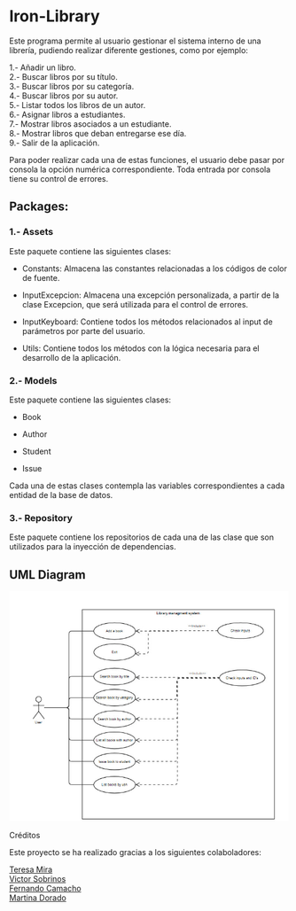 # Iron-Library

Este programa permite al usuario gestionar el sistema interno de una librería, pudiendo realizar diferente gestiones, como por ejemplo: 

1.- Añadir un libro.<br>
2.- Buscar libros por su título. <br>
3.- Buscar libros por su categoría. <br>
4.- Buscar libros por su autor. <br>
5.- Listar todos los libros de un autor. <br>
6.- Asignar libros a estudiantes. <br>
7.- Mostrar libros asociados a un estudiante. <br>
8.- Mostrar libros que deban entregarse ese día.<br> 
9.- Salir de la aplicación.<br>


Para poder realizar cada una de estas funciones, el usuario debe pasar por consola la opción numérica correspondiente. Toda entrada por consola tiene su control de errores.

## Packages: 

### 1.- Assets

Este paquete contiene las siguientes clases: 

* Constants: Almacena las constantes relacionadas a los códigos de color de fuente. 

* InputExcepcion: Almacena una excepción personalizada, a partir de la clase Excepcion, que será utilizada para el control de errores. 

* InputKeyboard: Contiene todos los métodos relacionados al input de parámetros por parte del usuario. 

* Utils: Contiene todos los métodos con la lógica necesaria para el desarrollo de la aplicación. 

### 2.- Models

Este paquete contiene las siguientes clases: 

* Book

* Author

* Student

* Issue 

Cada una de estas clases contempla las variables correspondientes a cada entidad de la base de datos. 

### 3.- Repository

Este paquete contiene los repositorios de cada una de las clase que son utilizados para la inyección de dependencias. 

## UML Diagram<br>
![My Image](UML.jpg)


Créditos

Este proyecto se ha realizado gracias a los siguientes colaboladores:

[Teresa Mira](https://github.com/Teresa2594)<br>
[Victor Sobrinos](https://github.com/VictorSobrinos)<br>
[Fernando Camacho](https://github.com/fernandojcm)<br>
[Martina Dorado](https://github.com/MartuDorado)<br>

